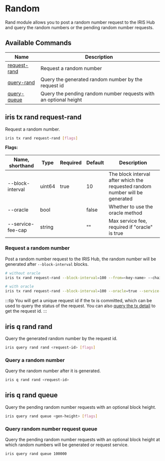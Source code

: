 # Random

Rand module allows you to post a random number request to the IRIS Hub and query the random numbers or the pending random number requests.

## Available Commands

| Name                                       | Description                                                  |
| ------------------------------------------ | ------------------------------------------------------------ |
| [request-rand](#iris-tx-rand-request-rand) | Request a random number                                      |
| [query-rand](#iris-q-rand-rand)            | Query the generated random number by the request id          |
| [query-queue](#iris-q-rand-queue)          | Query the pending random number requests with an optional height |

## iris tx rand request-rand

Request a random number.

```bash
iris tx rand request-rand [flags]
```

**Flags:**

| Name, shorthand   | Type   | Required | Default | Description                                                                  |
| ----------------- | ------ | -------- | ------- | ---------------------------------------------------------------------------- |
| --block-interval  | uint64 | true     | 10      | The block interval after which the requested random number will be generated |
| --oracle          | bool   |          | false   | Whether to use the oracle method                                             |
| --service-fee-cap | string |          | ""      | Max service fee, required if "oracle" is true                                |

### Request a random number

Post a random number request to the IRIS Hub, the random number will be generated after `--block-interval` blocks.

```bash
# without oracle
iris tx rand request-rand --block-interval=100 --from=<key-name> --chain-id=irishub --fee=0.3iris --commit

# with oracle
iris tx rand request-rand --block-interval=100 --oracle=true --service-fee-cap=1iris --from=<key-name> --chain-id=irishub --fee=0.3iris --commit
```

:::tip
You will get a unique request id if the tx is committed, which can be used to query the status of the request. You can also [query the tx detail](./tendermint.md#iriscli-tendermint-tx) to get the request id.
:::

## iris q rand rand

Query the generated random number by the request id.

```bash
iris query rand rand <request-id> [flags]
```

### Query a random number

Query the random number after it is generated.

```bash
iris q rand rand <request-id>
```

## iris q rand queue

Query the pending random number requests with an optional block height.

```bash
iris query rand queue <gen-height> [flags]
```

### Query random number request queue

Query the pending random number requests with an optional block height at which random numbers will be generated or request service.

```bash
iris query rand queue 100000
```
